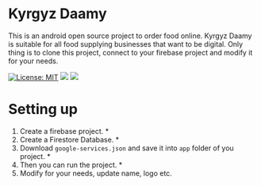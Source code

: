 # Kyrgyz Daamy
This is an android open source project to order food online. 
Kyrgyz Daamy is suitable for all food supplying businesses
that want to be digital. Only thing is to clone this project, connect to 
your firebase project and modify it for your needs.

[![License: MIT](https://img.shields.io/badge/License-MIT-yellow.svg)](https://opensource.org/licenses/MIT)
![](https://img.shields.io/badge/dynamic/json?&url=https://raw.githubusercontent.com/chorobaev/kyrgyz-daamy/master/version.json&query=$.version&label=Version)
[![](https://img.shields.io/badge/Download-apk-green)](./kyrgyz-daamy-v1.apk)

# Setting up
1. Create a firebase project. *
2. Create a Firestore Database. *
3. Download `google-services.json` and save it into `app` folder of 
   you project. *
4. Then you can run the project. *
5. Modify for your needs, update name, logo etc.
